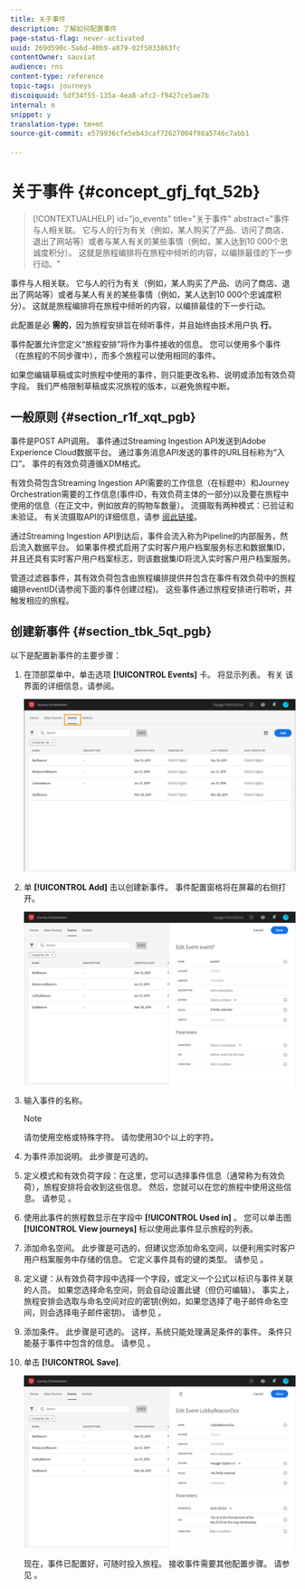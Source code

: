 ```yaml
---
title: 关于事件
description: 了解如何配置事件
page-status-flag: never-activated
uuid: 269d590c-5a6d-40b9-a879-02f5033863fc
contentOwner: sauviat
audience: rns
content-type: reference
topic-tags: journeys
discoiquuid: 5df34f55-135a-4ea8-afc2-f9427ce5ae7b
internal: n
snippet: y
translation-type: tm+mt
source-git-commit: e579936cfe5eb43caf72627004f98a5746c7abb1

---
```



# 关于事件 {#concept_gfj_fqt_52b}

>[!CONTEXTUALHELP]
>id="jo_events"
>title="关于事件"
>abstract="事件与人相关联。 它与人的行为有关（例如，某人购买了产品、访问了商店、退出了网站等）或者与某人有关的某些事情（例如，某人达到10 000个忠诚度积分）。 这就是旅程编排将在旅程中倾听的内容，以编排最佳的下一步行动。"

事件与人相关联。 它与人的行为有关（例如，某人购买了产品、访问了商店、退出了网站等）或者与某人有关的某些事情（例如，某人达到10 000个忠诚度积分）。 这就是旅程编排将在旅程中倾听的内容，以编排最佳的下一步行动。

此配置是必 **需的**，因为旅程安排旨在倾听事件，并且始终由技术用户执 **行**。

事件配置允许您定义“旅程安排”将作为事件接收的信息。 您可以使用多个事件（在旅程的不同步骤中），而多个旅程可以使用相同的事件。

如果您编辑草稿或实时旅程中使用的事件，则只能更改名称、说明或添加有效负荷字段。 我们严格限制草稿或实况旅程的版本，以避免旅程中断。

## 一般原则 {#section_r1f_xqt_pgb}

事件是POST API调用。 事件通过Streaming Ingestion API发送到Adobe Experience Cloud数据平台。 通过事务消息API发送的事件的URL目标称为“入口”。 事件的有效负荷遵循XDM格式。

有效负荷包含Streaming Ingestion API需要的工作信息（在标题中）和Journey Orchestration需要的工作信息(事件ID，有效负荷主体的一部分)以及要在旅程中使用的信息（在正文中，例如放弃的购物车数量）。 流摄取有两种模式：已验证和未验证。 有关流摄取API的详细信息，请参 [阅此链接](https://docs.adobe.com/content/help/en/experience-platform/xdm/api/getting-started.html)。

通过Streaming Ingestion API到达后，事件会流入称为Pipeline的内部服务，然后流入数据平台。 如果事件模式启用了实时客户用户档案服务标志和数据集ID，并且还具有实时客户用户档案标志，则该数据集ID将流入实时客户用户档案服务。

管道过滤器事件，其有效负荷包含由旅程编排提供并包含在事件有效负荷中的旅程编排eventID(请参阅下面的事件创建过程)。 这些事件通过旅程安排进行聆听，并触发相应的旅程。

## 创建新事件 {#section_tbk_5qt_pgb}

以下是配置新事件的主要步骤：

1. 在顶部菜单中，单击选项 **[!UICONTROL Events]** 卡。 将显示列表。 有关 [](../about/user-interface.md) 该界面的详细信息，请参阅。

   ![](../assets/journey5.png)

1. 单 **[!UICONTROL Add]** 击以创建新事件。 事件配置窗格将在屏幕的右侧打开。

   ![](../assets/journey6.png)

1. 输入事件的名称。

   >[!NOTE]
   >
   >请勿使用空格或特殊字符。 请勿使用30个以上的字符。

1. 为事件添加说明。 此步骤是可选的。
1. 定义模式和有效负荷字段：在这里，您可以选择事件信息（通常称为有效负荷），旅程安排将会收到这些信息。 然后，您就可以在您的旅程中使用这些信息。 请参见 [](../event/defining-the-payload-fields.md)。
1. 使用此事件的旅程数显示在字段中 **[!UICONTROL Used in]** 。 您可以单击图 **[!UICONTROL View journeys]** 标以使用此事件显示旅程的列表。
1. 添加命名空间。 此步骤是可选的，但建议您添加命名空间，以便利用实时客户用户档案服务中存储的信息。 它定义事件具有的键的类型。 请参见 [](../event/selecting-the-namespace.md)。
1. 定义键：从有效负荷字段中选择一个字段，或定义一个公式以标识与事件关联的人员。 如果您选择命名空间，则会自动设置此键（但仍可编辑）。 事实上，旅程安排会选取与命名空间对应的密钥(例如，如果您选择了电子邮件命名空间，则会选择电子邮件密钥)。 请参见 [](../event/defining-the-event-key.md)。
1. 添加条件。 此步骤是可选的。 这样，系统只能处理满足条件的事件。 条件只能基于事件中包含的信息。 请参见 [](../event/adding-a-condition.md)。
1. 单击 **[!UICONTROL Save]**.

   ![](../assets/journey7.png)

   现在，事件已配置好，可随时投入旅程。 接收事件需要其他配置步骤。 请参见 [](../event/additional-steps-to-send-events-to-journey-orchestration.md)。
